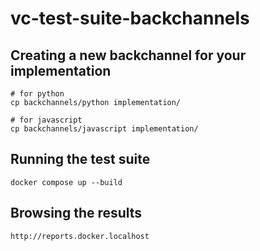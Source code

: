 # vc-test-suite-backchannels


## Creating a new backchannel for your implementation

```
# for python
cp backchannels/python implementation/

# for javascript
cp backchannels/javascript implementation/

```

## Running the test suite

```
docker compose up --build

```

## Browsing the results
```
http://reports.docker.localhost
```